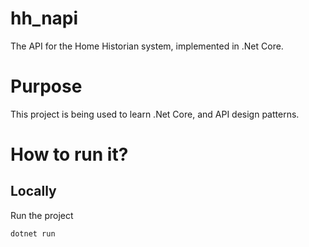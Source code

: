 hh_napi
=======

The API for the Home Historian system, implemented in .Net Core.

# Purpose
This project is being used to learn .Net Core, and API design patterns.

# How to run it?
## Locally
Run the project
```bash
dotnet run
```

